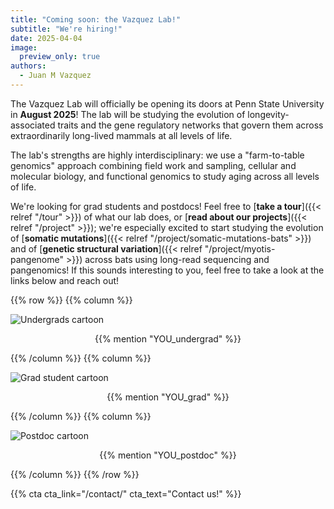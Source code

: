 ```yaml
---
title: "Coming soon: the Vazquez Lab!"
subtitle: "We're hiring!"
date: 2025-04-04
image:
  preview_only: true
authors:
  - Juan M Vazquez
---
```


The Vazquez Lab will officially be opening its doors at Penn State University in __August 2025__! The lab will be studying the evolution of longevity-associated traits and the gene regulatory networks that govern them across extraordinarily long-lived mammals at all levels of life. 

The lab's strengths are highly interdisciplinary: we use a "farm-to-table genomics" approach combining field work and sampling, cellular and molecular biology, and functional genomics to study aging across all levels of life.

We're looking for grad students and postdocs! Feel free to [__take a tour__]({{< relref "/tour" >}}) of what our lab does, or [__read about our projects__]({{< relref "/project" >}}); we're especially excited to start studying the evolution of [__somatic mutations__]({{< relref "/project/somatic-mutations-bats" >}}) and of [__genetic structural variation__]({{< relref "/project/myotis-pangenome" >}}) across bats using long-read sequencing and pangenomics! If this sounds interesting to you, feel free to take a look at the links below and reach out!


{{% row %}}
{{% column %}}

![Undergrads cartoon](job-ad-pic/undergrads.jpg)

<center>{{% mention "YOU_undergrad" %}}</center>

{{% /column %}}
{{% column %}}

![Grad student cartoon](job-ad-pic/grads.jpg)

<center>{{% mention "YOU_grad" %}}</center>

{{% /column %}}
{{% column %}}

![Postdoc cartoon](job-ad-pic/postdoc.jpg)

<center>{{% mention "YOU_postdoc" %}}</center>

{{% /column %}}
{{% /row %}}

{{% cta cta_link="/contact/" cta_text="Contact us!" %}}

